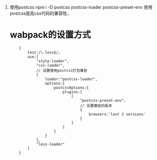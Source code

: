 1.  使用postcss
    npm i -D  postcss postcss-loader postcss-preset-env 使用postcss提高css代码的兼容性，
    # wabpack的设置方式
            {
                test:/\.less$/,
                use:[
                    "style-loader",
                    "css-loader",
                    // 设置使用postcss打包兼容
                    {
                        loader:"postcss-loader",
                        options:{
                            postcssOptions:{
                                plugins:[
                                    [
                                        "postcss-preset-env",
                                        // 设置兼容的版本
                                        {
                                            browsers:'last 2 versions'
                                        }
                                    ]
                                ]
                            }
                        }
                    },
                    "less-loader"
                ]
            }
   